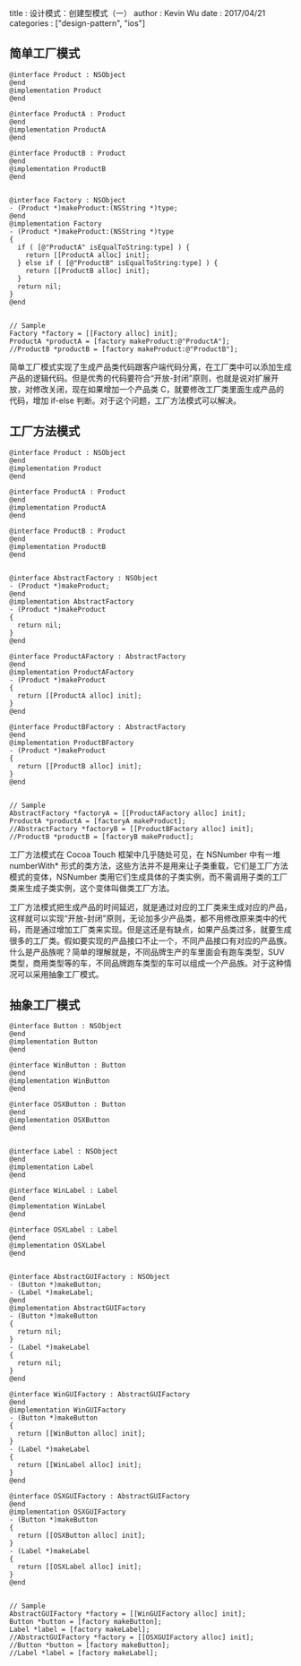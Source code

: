 title : 设计模式：创建型模式（一）
author : Kevin Wu
date : 2017/04/21
categories : ["design-pattern", "ios"]


## 简单工厂模式

    @interface Product : NSObject
    @end
    @implementation Product
    @end
    
    @interface ProductA : Product
    @end
    @implementation ProductA
    @end
    
    @interface ProductB : Product
    @end
    @implementation ProductB
    @end
    
    
    @interface Factory : NSObject
    - (Product *)makeProduct:(NSString *)type;
    @end
    @implementation Factory
    - (Product *)makeProduct:(NSString *)type
    {
      if ( [@"ProductA" isEqualToString:type] ) {
        return [[ProductA alloc] init];
      } else if ( [@"ProductB" isEqualToString:type] ) {
        return [[ProductB alloc] init];
      }
      return nil;
    }
    @end
    
    
    // Sample
    Factory *factory = [[Factory alloc] init];
    ProductA *productA = [factory makeProduct:@"ProductA"];
    //ProductB *productB = [factory makeProduct:@"ProductB"];

简单工厂模式实现了生成产品类代码跟客户端代码分离，在工厂类中可以添加生成产品的逻辑代码。但是优秀的代码要符合“开放-封闭”原则，也就是说对扩展开放，对修改关闭，现在如果增加一个产品类 C，就要修改工厂类里面生成产品的代码，增加 if-else 判断。对于这个问题，工厂方法模式可以解决。

## 工厂方法模式

    @interface Product : NSObject
    @end
    @implementation Product
    @end
    
    @interface ProductA : Product
    @end
    @implementation ProductA
    @end
    
    @interface ProductB : Product
    @end
    @implementation ProductB
    @end
    
    
    @interface AbstractFactory : NSObject
    - (Product *)makeProduct;
    @end
    @implementation AbstractFactory
    - (Product *)makeProduct
    {
      return nil;
    }
    @end
    
    @interface ProductAFactory : AbstractFactory
    @end
    @implementation ProductAFactory
    - (Product *)makeProduct
    {
      return [[ProductA alloc] init];
    }
    @end
    
    @interface ProductBFactory : AbstractFactory
    @end
    @implementation ProductBFactory
    - (Product *)makeProduct
    {
      return [[ProductB alloc] init];
    }
    @end


    // Sample
    AbstractFactory *factoryA = [[ProductAFactory alloc] init];
    ProductA *productA = [factoryA makeProduct];
    //AbstractFactory *factoryB = [[ProductBFactory alloc] init];
    //ProductB *productB = [factoryB makeProduct];

工厂方法模式在 Cocoa Touch 框架中几乎随处可见，在 NSNumber 中有一堆 numberWith* 形式的类方法，这些方法并不是用来让子类重载，它们是工厂方法模式的变体，NSNumber 类用它们生成具体的子类实例，而不需调用子类的工厂类来生成子类实例，这个变体叫做类工厂方法。

工厂方法模式把生成产品的时间延迟，就是通过对应的工厂类来生成对应的产品，这样就可以实现“开放-封闭”原则，无论加多少产品类，都不用修改原来类中的代码，而是通过增加工厂类来实现。但是这还是有缺点，如果产品类过多，就要生成很多的工厂类。假如要实现的产品接口不止一个，不同产品接口有对应的产品族。什么是产品族呢？简单的理解就是，不同品牌生产的车里面会有跑车类型，SUV类型，商用类型等的车，不同品牌跑车类型的车可以组成一个产品族。对于这种情况可以采用抽象工厂模式。

## 抽象工厂模式

    @interface Button : NSObject
    @end
    @implementation Button
    @end
    
    @interface WinButton : Button
    @end
    @implementation WinButton
    @end
    
    @interface OSXButton : Button
    @end
    @implementation OSXButton
    @end
    
    
    @interface Label : NSObject
    @end
    @implementation Label
    @end
    
    @interface WinLabel : Label
    @end
    @implementation WinLabel
    @end
    
    @interface OSXLabel : Label
    @end
    @implementation OSXLabel
    @end
    
    
    @interface AbstractGUIFactory : NSObject
    - (Button *)makeButton;
    - (Label *)makeLabel;
    @end
    @implementation AbstractGUIFactory
    - (Button *)makeButton
    {
      return nil;
    }
    - (Label *)makeLabel
    {
      return nil;
    }
    @end
    
    @interface WinGUIFactory : AbstractGUIFactory
    @end
    @implementation WinGUIFactory
    - (Button *)makeButton
    {
      return [[WinButton alloc] init];
    }
    - (Label *)makeLabel
    {
      return [[WinLabel alloc] init];
    }
    @end
    
    @interface OSXGUIFactory : AbstractGUIFactory
    @end
    @implementation OSXGUIFactory
    - (Button *)makeButton
    {
      return [[OSXButton alloc] init];
    }
    - (Label *)makeLabel
    {
      return [[OSXLabel alloc] init];
    }
    @end
    
    
    // Sample
    AbstractGUIFactory *factory = [[WinGUIFactory alloc] init];
    Button *button = [factory makeButton];
    Label *label = [factory makeLabel];
    //AbstractGUIFactory *factory = [[OSXGUIFactory alloc] init];
    //Button *button = [factory makeButton];
    //Label *label = [factory makeLabel];
